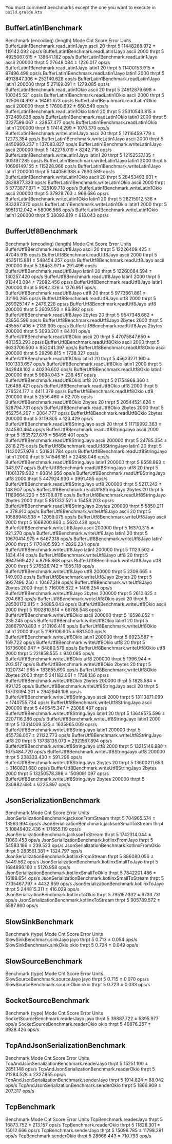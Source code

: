 You must comment benchmarks except the one you want to execute in `build.gralde.kts`

## BufferLatin1Benchmark

Benchmark                              (encoding)  (length)   Mode  Cnt         Score         Error  Units
BufferLatin1Benchmark.readLatin1Jayo        ascii        20  thrpt    5  11448268.972 ±  119142.092  ops/s
BufferLatin1Benchmark.readLatin1Jayo        ascii      2000  thrpt    5   4925067.615 ±  138641.162  ops/s
BufferLatin1Benchmark.readLatin1Jayo        ascii    200000  thrpt    5     27648.084 ±    1226.017  ops/s
BufferLatin1Benchmark.readLatin1Jayo       latin1        20  thrpt    5  11400153.915 ±   87496.498  ops/s
BufferLatin1Benchmark.readLatin1Jayo       latin1      2000  thrpt    5   4913847.306 ±  252140.628  ops/s
BufferLatin1Benchmark.readLatin1Jayo       latin1    200000  thrpt    5     27169.091 ±    1279.085  ops/s
BufferLatin1Benchmark.readLatin1Okio        ascii        20  thrpt    5  24912879.698 ±  100345.521  ops/s
BufferLatin1Benchmark.readLatin1Okio        ascii      2000  thrpt    5   3250674.992 ±   16461.673  ops/s
BufferLatin1Benchmark.readLatin1Okio        ascii    200000  thrpt    5     17600.692 ±     660.549  ops/s
BufferLatin1Benchmark.readLatin1Okio       latin1        20  thrpt    5  25310543.815 ±  372489.838  ops/s
BufferLatin1Benchmark.readLatin1Okio       latin1      2000  thrpt    5   3227599.067 ±   23857.477  ops/s
BufferLatin1Benchmark.readLatin1Okio       latin1    200000  thrpt    5     17414.299 ±    1070.370  ops/s
BufferLatin1Benchmark.writeLatin1Jayo       ascii        20  thrpt    5  12116459.779 ±   12273.354  ops/s
BufferLatin1Benchmark.writeLatin1Jayo       ascii      2000  thrpt    5   9450969.237 ±  137083.827  ops/s
BufferLatin1Benchmark.writeLatin1Jayo       ascii    200000  thrpt    5    142275.019 ±    8242.716  ops/s
BufferLatin1Benchmark.writeLatin1Jayo      latin1        20  thrpt    5  12152537.135 ±  305197.285  ops/s
BufferLatin1Benchmark.writeLatin1Jayo      latin1      2000  thrpt    5  10696149.155 ±  115228.966  ops/s
BufferLatin1Benchmark.writeLatin1Jayo      latin1    200000  thrpt    5    144056.388 ±    7690.589  ops/s
BufferLatin1Benchmark.writeLatin1Okio       ascii        20  thrpt    5  28453493.931 ± 2838877.333  ops/s
BufferLatin1Benchmark.writeLatin1Okio       ascii      2000  thrpt    5   5773877.871 ±  325109.718  ops/s
BufferLatin1Benchmark.writeLatin1Okio       ascii    200000  thrpt    5     37928.763 ±     969.686  ops/s
BufferLatin1Benchmark.writeLatin1Okio      latin1        20  thrpt    5  28215912.536 ±  933287.370  ops/s
BufferLatin1Benchmark.writeLatin1Okio      latin1      2000  thrpt    5   5951312.042 ±   58006.566  ops/s
BufferLatin1Benchmark.writeLatin1Okio      latin1    200000  thrpt    5     38092.819 ±     818.043  ops/s

## BufferUtf8Benchmark

Benchmark                                (encoding)  (length)   Mode  Cnt         Score         Error  Units
BufferUtf8Benchmark.readUtf8Jayo              ascii        20  thrpt    5  12226409.425 ±   47045.915  ops/s
BufferUtf8Benchmark.readUtf8Jayo              ascii      2000  thrpt    5   4535115.881 ±  548454.257  ops/s
BufferUtf8Benchmark.readUtf8Jayo              ascii    200000  thrpt    5     28453.971 ±     291.496  ops/s
BufferUtf8Benchmark.readUtf8Jayo             latin1        20  thrpt    5  12260084.594 ±  130257.420  ops/s
BufferUtf8Benchmark.readUtf8Jayo             latin1      2000  thrpt    5    913443.084 ±   72082.456  ops/s
BufferUtf8Benchmark.readUtf8Jayo             latin1    200000  thrpt    5      9082.326 ±    1276.951  ops/s
BufferUtf8Benchmark.readUtf8Jayo               utf8        20  thrpt    5   9773661.881 ±   32190.265  ops/s
BufferUtf8Benchmark.readUtf8Jayo               utf8      2000  thrpt    5    269925.147 ±    2476.228  ops/s
BufferUtf8Benchmark.readUtf8Jayo               utf8    200000  thrpt    5      2609.550 ±      86.992  ops/s
BufferUtf8Benchmark.readUtf8Jayo             2bytes        20  thrpt    5   9547348.682 ±   23956.596  ops/s
BufferUtf8Benchmark.readUtf8Jayo             2bytes      2000  thrpt    5    435557.406 ±    2139.605  ops/s
BufferUtf8Benchmark.readUtf8Jayo             2bytes    200000  thrpt    5      3093.201 ±      84.101  ops/s
BufferUtf8Benchmark.readUtf8Okio              ascii        20  thrpt    5  47075847.650 ±  481353.293  ops/s
BufferUtf8Benchmark.readUtf8Okio              ascii      2000  thrpt    5   6633706.500 ±  852041.397  ops/s
BufferUtf8Benchmark.readUtf8Okio              ascii    200000  thrpt    5     29298.815 ±    1738.327  ops/s
BufferUtf8Benchmark.readUtf8Okio             latin1        20  thrpt    5  45623271.160 ± 1601333.657  ops/s
BufferUtf8Benchmark.readUtf8Okio             latin1      2000  thrpt    5    942848.102 ±   40236.602  ops/s
BufferUtf8Benchmark.readUtf8Okio             latin1    200000  thrpt    5      9894.043 ±     238.457  ops/s
BufferUtf8Benchmark.readUtf8Okio               utf8        20  thrpt    5  21754968.360 ±  126498.421  ops/s
BufferUtf8Benchmark.readUtf8Okio               utf8      2000  thrpt    5    276524.177 ±    4411.379  ops/s
BufferUtf8Benchmark.readUtf8Okio               utf8    200000  thrpt    5      2556.460 ±      82.705  ops/s
BufferUtf8Benchmark.readUtf8Okio             2bytes        20  thrpt    5  20544521.626 ±  528794.731  ops/s
BufferUtf8Benchmark.readUtf8Okio             2bytes      2000  thrpt    5    452754.207 ±    3064.777  ops/s
BufferUtf8Benchmark.readUtf8Okio             2bytes    200000  thrpt    5      3119.805 ±     123.429  ops/s
BufferUtf8Benchmark.readUtf8StringJayo        ascii        20  thrpt    5  11719992.363 ±  244580.464  ops/s
BufferUtf8Benchmark.readUtf8StringJayo        ascii      2000  thrpt    5   1535727.676 ±   56495.401  ops/s
BufferUtf8Benchmark.readUtf8StringJayo        ascii    200000  thrpt    5     24785.354 ±    2816.275  ops/s
BufferUtf8Benchmark.readUtf8StringJayo       latin1        20  thrpt    5  11420257.978 ±  501831.784  ops/s
BufferUtf8Benchmark.readUtf8StringJayo       latin1      2000  thrpt    5    741546.181 ±   22488.046  ops/s
BufferUtf8Benchmark.readUtf8StringJayo       latin1    200000  thrpt    5      8558.863 ±     343.977  ops/s
BufferUtf8Benchmark.readUtf8StringJayo         utf8        20  thrpt    5  11001379.902 ±   80814.956  ops/s
BufferUtf8Benchmark.readUtf8StringJayo         utf8      2000  thrpt    5    447924.930 ±    3991.485  ops/s
BufferUtf8Benchmark.readUtf8StringJayo         utf8    200000  thrpt    5      5217.242 ±     148.907  ops/s
BufferUtf8Benchmark.readUtf8StringJayo       2bytes        20  thrpt    5  11189664.220 ±   55708.876  ops/s
BufferUtf8Benchmark.readUtf8StringJayo       2bytes      2000  thrpt    5    851333.521 ±   15458.203  ops/s
BufferUtf8Benchmark.readUtf8StringJayo       2bytes    200000  thrpt    5      5850.211 ±     378.910  ops/s
BufferUtf8Benchmark.writeUtf8Jayo             ascii        20  thrpt    5  10588948.538 ±   12059.075  ops/s
BufferUtf8Benchmark.writeUtf8Jayo             ascii      2000  thrpt    5   1668200.863 ±    5620.438  ops/s
BufferUtf8Benchmark.writeUtf8Jayo             ascii    200000  thrpt    5     16370.315 ±     921.270  ops/s
BufferUtf8Benchmark.writeUtf8Jayo            latin1        20  thrpt    5  10670414.975 ±    6467.318  ops/s
BufferUtf8Benchmark.writeUtf8Jayo            latin1      2000  thrpt    5   1170405.593 ±    2826.234  ops/s
BufferUtf8Benchmark.writeUtf8Jayo            latin1    200000  thrpt    5     11123.502 ±    1834.414  ops/s
BufferUtf8Benchmark.writeUtf8Jayo              utf8        20  thrpt    5   8947569.422 ±    8795.868  ops/s
BufferUtf8Benchmark.writeUtf8Jayo              utf8      2000  thrpt    5    276526.742 ±    1055.118  ops/s
BufferUtf8Benchmark.writeUtf8Jayo              utf8    200000  thrpt    5      2309.665 ±     149.903  ops/s
BufferUtf8Benchmark.writeUtf8Jayo            2bytes        20  thrpt    5   9927496.250 ±   10467.319  ops/s
BufferUtf8Benchmark.writeUtf8Jayo            2bytes      2000  thrpt    5    716005.822 ±    1408.254  ops/s
BufferUtf8Benchmark.writeUtf8Jayo            2bytes    200000  thrpt    5      2610.625 ±     204.683  ops/s
BufferUtf8Benchmark.writeUtf8Okio             ascii        20  thrpt    5  28500172.915 ±   34885.043  ops/s
BufferUtf8Benchmark.writeUtf8Okio             ascii      2000  thrpt    5   1902810.514 ±   66786.548  ops/s
BufferUtf8Benchmark.writeUtf8Okio             ascii    200000  thrpt    5     16596.052 ±     235.245  ops/s
BufferUtf8Benchmark.writeUtf8Okio            latin1        20  thrpt    5  28867970.893 ±  210196.416  ops/s
BufferUtf8Benchmark.writeUtf8Okio            latin1      2000  thrpt    5   1189106.605 ±     681.500  ops/s
BufferUtf8Benchmark.writeUtf8Okio            latin1    200000  thrpt    5      8923.567 ±     169.722  ops/s
BufferUtf8Benchmark.writeUtf8Okio              utf8        20  thrpt    5  16736060.647 ±   84880.579  ops/s
BufferUtf8Benchmark.writeUtf8Okio              utf8      2000  thrpt    5    221858.555 ±     940.085  ops/s
BufferUtf8Benchmark.writeUtf8Okio              utf8    200000  thrpt    5      1996.944 ±     203.517  ops/s
BufferUtf8Benchmark.writeUtf8Okio            2bytes        20  thrpt    5  10207341.965 ±  183855.690  ops/s
BufferUtf8Benchmark.writeUtf8Okio            2bytes      2000  thrpt    5    241182.061 ±    1738.136  ops/s
BufferUtf8Benchmark.writeUtf8Okio            2bytes    200000  thrpt    5      1825.584 ±     491.125  ops/s
BufferUtf8Benchmark.writeUtf8StringJayo       ascii        20  thrpt    5  13703094.201 ± 2942946.108  ops/s
BufferUtf8Benchmark.writeUtf8StringJayo       ascii      2000  thrpt    5  13113871.099 ± 1740755.734  ops/s
BufferUtf8Benchmark.writeUtf8StringJayo       ascii    200000  thrpt    5    449545.347 ±   23088.467  ops/s
BufferUtf8Benchmark.writeUtf8StringJayo      latin1        20  thrpt    5  13649575.596 ± 2207116.286  ops/s
BufferUtf8Benchmark.writeUtf8StringJayo      latin1      2000  thrpt    5  13314009.525 ± 1635965.009  ops/s
BufferUtf8Benchmark.writeUtf8StringJayo      latin1    200000  thrpt    5    455738.007 ±   21122.773  ops/s
BufferUtf8Benchmark.writeUtf8StringJayo        utf8        20  thrpt    5  13738135.073 ± 2921567.894  ops/s
BufferUtf8Benchmark.writeUtf8StringJayo        utf8      2000  thrpt    5  13215146.888 ± 1675484.720  ops/s
BufferUtf8Benchmark.writeUtf8StringJayo        utf8    200000  thrpt    5    238333.430 ±     591.296  ops/s
BufferUtf8Benchmark.writeUtf8StringJayo      2bytes        20  thrpt    5  13600211.653 ± 3160821.680  ops/s
BufferUtf8Benchmark.writeUtf8StringJayo      2bytes      2000  thrpt    5  13250578.398 ± 1509091.097  ops/s
BufferUtf8Benchmark.writeUtf8StringJayo      2bytes    200000  thrpt    5    230882.684 ±    6225.897  ops/s

## JsonSerializationBenchmark

Benchmark                                         Mode  Cnt         Score        Error  Units
JsonSerializationBenchmark.jacksonFromStream     thrpt    5    704965.574 ±  13563.994  ops/s
JsonSerializationBenchmark.jacksonSmallToStream  thrpt    5  10849402.436 ± 171655.119  ops/s
JsonSerializationBenchmark.jacksonToStream       thrpt    5   1742314.044 ±  11060.453  ops/s
JsonSerializationBenchmark.kotlinxFromJayo       thrpt    5     54583.186 ±    239.523  ops/s
JsonSerializationBenchmark.kotlinxFromOkio       thrpt    5    283561.381 ±   1324.797  ops/s
JsonSerializationBenchmark.kotlinxFromStream     thrpt    5    886080.056 ±   5449.562  ops/s
JsonSerializationBenchmark.kotlinxSmallToJayo    thrpt    5   1684896.160 ±   5120.958  ops/s
JsonSerializationBenchmark.kotlinxSmallToOkio    thrpt    5   7842201.486 ±  16188.654  ops/s
JsonSerializationBenchmark.kotlinxSmallToStream  thrpt    5   7735467.797 ±   4432.959  ops/s
JsonSerializationBenchmark.kotlinxToJayo         thrpt    5    244815.311 ±    416.029  ops/s
JsonSerializationBenchmark.kotlinxToOkio         thrpt    5    795187.332 ±   9733.731  ops/s
JsonSerializationBenchmark.kotlinxToStream       thrpt    5    905789.572 ±   5587.860  ops/s

## SlowSinkBenchmark

Benchmark                   (type)   Mode  Cnt  Score   Error  Units
SlowSinkBenchmark.sinkJayo    jayo  thrpt    5  0.713 ± 0.054  ops/s
SlowSinkBenchmark.sinkOkio    okio  thrpt    5  0.724 ± 0.049  ops/s

## SlowSourceBenchmark

Benchmark                       (type)   Mode  Cnt  Score   Error  Units
SlowSourceBenchmark.sourceJayo    jayo  thrpt    5  0.715 ± 0.070  ops/s
SlowSourceBenchmark.sourceOkio    okio  thrpt    5  0.723 ± 0.033  ops/s

## SocketSourceBenchmark

Benchmark                         (type)   Mode  Cnt      Score      Error  Units
SocketSourceBenchmark.readerJayo    jayo  thrpt    5  39887.722 ± 5395.977  ops/s
SocketSourceBenchmark.readerOkio    okio  thrpt    5  40876.257 ± 3928.426  ops/s

## TcpAndJsonSerializationBenchmark

Benchmark                                     Mode  Cnt      Score      Error  Units
TcpAndJsonSerializationBenchmark.readerJayo  thrpt    5  15251.100 ± 2851.148  ops/s
TcpAndJsonSerializationBenchmark.readerOkio  thrpt    5  21284.528 ± 2327.955  ops/s
TcpAndJsonSerializationBenchmark.senderJayo  thrpt    5   1914.824 ±   88.042  ops/s
TcpAndJsonSerializationBenchmark.senderOkio  thrpt    5   1866.909 ±  207.317  ops/s

## TcpBenchmark

Benchmark                 Mode  Cnt      Score       Error  Units
TcpBenchmark.readerJayo  thrpt    5  16873.752 ±   213.157  ops/s
TcpBenchmark.readerOkio  thrpt    5  11828.301 ± 15012.666  ops/s
TcpBenchmark.senderJayo  thrpt    5  15096.785 ± 11798.291  ops/s
TcpBenchmark.senderOkio  thrpt    5  28668.443 ±   710.793  ops/s
